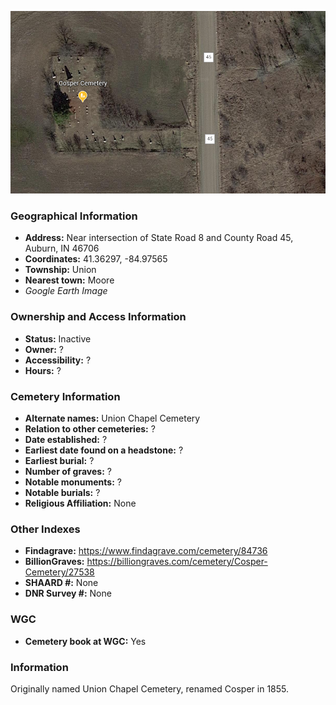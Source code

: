 ![Cosper Cemetery on Google Earth](https://github.com/FyoAtEPL/DeKalbCemeteries/blob/main/images/mapImages/CosperEarth.png "Cosper Cemetery on Google Earth")

### Geographical Information
- **Address:** Near intersection of State Road 8 and County Road 45, Auburn, IN 46706
- **Coordinates:** 41.36297, -84.97565
- **Township:** Union
- **Nearest town:** Moore
- *Google Earth Image*

### Ownership and Access Information
- **Status:** Inactive
- **Owner:** ?
- **Accessibility:** ?
- **Hours:** ?

### Cemetery Information
- **Alternate names:** Union Chapel Cemetery
- **Relation to other cemeteries:** ?
- **Date established:** ?
- **Earliest date found on a headstone:** ?
- **Earliest burial:** ?
- **Number of graves:** ?
- **Notable monuments:** ?
- **Notable burials:** ?
- **Religious Affiliation:** None

### Other Indexes
- **Findagrave:** https://www.findagrave.com/cemetery/84736
- **BillionGraves:** https://billiongraves.com/cemetery/Cosper-Cemetery/27538
- **SHAARD #:** None
- **DNR Survey #:** None


### WGC
- **Cemetery book at WGC:** Yes

### Information
Originally named Union Chapel Cemetery, renamed Cosper in 1855.
